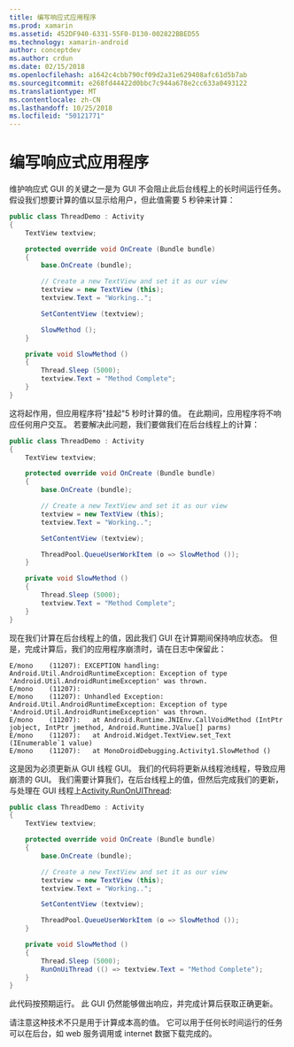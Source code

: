 ```yaml
---
title: 编写响应式应用程序
ms.prod: xamarin
ms.assetid: 452DF940-6331-55F0-D130-002822BBED55
ms.technology: xamarin-android
author: conceptdev
ms.author: crdun
ms.date: 02/15/2018
ms.openlocfilehash: a1642c4cbb790cf09d2a31e629408afc61d5b7ab
ms.sourcegitcommit: e268fd44422d0bbc7c944a678e2cc633a0493122
ms.translationtype: MT
ms.contentlocale: zh-CN
ms.lasthandoff: 10/25/2018
ms.locfileid: "50121771"
---
```

# <a name="writing-responsive-applications"></a>编写响应式应用程序

维护响应式 GUI 的关键之一是为 GUI 不会阻止此后台线程上的长时间运行任务。 假设我们想要计算的值以显示给用户，但此值需要 5 秒钟来计算：

```csharp
public class ThreadDemo : Activity
{
    TextView textview;

    protected override void OnCreate (Bundle bundle)
    {
        base.OnCreate (bundle);

        // Create a new TextView and set it as our view
        textview = new TextView (this);
        textview.Text = "Working..";

        SetContentView (textview);

        SlowMethod ();
    }

    private void SlowMethod ()
    {
        Thread.Sleep (5000);
        textview.Text = "Method Complete";
    }
}
```

这将起作用，但应用程序将"挂起"5 秒时计算的值。 在此期间，应用程序将不响应任何用户交互。 若要解决此问题，我们要做我们在后台线程上的计算：

```csharp
public class ThreadDemo : Activity
{
    TextView textview;

    protected override void OnCreate (Bundle bundle)
    {
        base.OnCreate (bundle);

        // Create a new TextView and set it as our view
        textview = new TextView (this);
        textview.Text = "Working..";

        SetContentView (textview);

        ThreadPool.QueueUserWorkItem (o => SlowMethod ());
    }

    private void SlowMethod ()
    {
        Thread.Sleep (5000);
        textview.Text = "Method Complete";
    }
}
```

现在我们计算在后台线程上的值，因此我们 GUI 在计算期间保持响应状态。 但是，完成计算后，我们的应用程序崩溃时，请在日志中保留此：

```shell
E/mono    (11207): EXCEPTION handling: Android.Util.AndroidRuntimeException: Exception of type 'Android.Util.AndroidRuntimeException' was thrown.
E/mono    (11207):
E/mono    (11207): Unhandled Exception: Android.Util.AndroidRuntimeException: Exception of type 'Android.Util.AndroidRuntimeException' was thrown.
E/mono    (11207):   at Android.Runtime.JNIEnv.CallVoidMethod (IntPtr jobject, IntPtr jmethod, Android.Runtime.JValue[] parms)
E/mono    (11207):   at Android.Widget.TextView.set_Text (IEnumerable`1 value)
E/mono    (11207):   at MonoDroidDebugging.Activity1.SlowMethod ()
```

这是因为必须更新从 GUI 线程 GUI。 我们的代码将更新从线程池线程，导致应用崩溃的 GUI。 我们需要计算我们，在后台线程上的值，但然后完成我们的更新，与处理在 GUI 线程上[Activity.RunOnUIThread](https://developer.xamarin.com/api/member/Android.App.Activity.RunOnUiThread/(System.Action)):

```csharp
public class ThreadDemo : Activity
{
    TextView textview;

    protected override void OnCreate (Bundle bundle)
    {
        base.OnCreate (bundle);

        // Create a new TextView and set it as our view
        textview = new TextView (this);
        textview.Text = "Working..";

        SetContentView (textview);

        ThreadPool.QueueUserWorkItem (o => SlowMethod ());
    }

    private void SlowMethod ()
    {
        Thread.Sleep (5000);
        RunOnUiThread (() => textview.Text = "Method Complete");
    }
}
```

此代码按预期运行。 此 GUI 仍然能够做出响应，并完成计算后获取正确更新。

请注意这种技术不只是用于计算成本高的值。 它可以用于任何长时间运行的任务可以在后台，如 web 服务调用或 internet 数据下载完成的。

